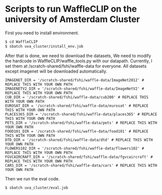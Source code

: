 # Scripts to run WaffleCLIP on the university of Amsterdam Cluster

First you need to install environment.

```sh
$ cd WaffleCLIP
$ sbatch uva_cluster/install_env.job
```

After that is done, we need to download the datasets, We need to modify the hardcode in WaffleCLIP/waffle_tools.py with our datapath. Currently, I set them at /scratch-shared/fshi/waffle-data for everyone.
All datasets except imagenet will be downloaded automatically. 

```
IMAGENET_DIR = '/scratch-shared/fshi/waffle-data/ImageNet2012' # REPLACE THIS WITH YOUR OWN PATH
IMAGENETV2_DIR = '/scratch-shared/fshi/waffle-data/ImageNetV2' # REPLACE THIS WITH YOUR OWN PATH
CUB_DIR = '/scratch-shared/fshi/waffle-data/cub200' # REPLACE THIS WITH YOUR OWN PATH
EUROSAT_DIR = '/scratch-shared/fshi/waffle-data/eurosat' # REPLACE THIS WITH YOUR OWN PATH
PLACES365_DIR = '/scratch-shared/fshi/waffle-data/places365' # REPLACE THIS WITH YOUR OWN PATH
PETS_DIR = '/scratch-shared/fshi/waffle-data/pets' # REPLACE THIS WITH YOUR OWN PATH
FOOD101_DIR = '/scratch-shared/fshi/waffle-data/food101' # REPLACE THIS WITH YOUR OWN PATH
DTD_DIR = '/scratch-shared/fshi/waffle-data/dtd' # REPLACE THIS WITH YOUR OWN PATH
FLOWERS102_DIR = '/scratch-shared/fshi/waffle-data/flowers102' # REPLACE THIS WITH YOUR OWN PATH
FGVCAIRCRAFT_DIR = '/scratch-shared/fshi/waffle-data/fgvcaircraft' # REPLACE THIS WITH YOUR OWN PATH
CARS_DIR = '/scratch-shared/fshi/waffle-data/cars' # REPLACE THIS WITH YOUR OWN PATH

```

Then we run the eval code.
```sh
$ sbatch uva_cluster/eval.job
```